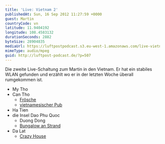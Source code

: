 ```yaml
---
title: 'Live: Vietnam 2'
publishedAt: Sun, 16 Sep 2012 11:27:59 +0000
guest: Martin
countryCode: vn
latitude: 11.9404192
longitude: 108.4583132
durationSeconds: 2882
byteSize: 28904835
mediaUrl: https://luftpostpodcast.s3.eu-west-1.amazonaws.com/live-vietnam-2.mp3
mimeType: audio/mpeg
guid: http://luftpost-podcast.de/?p=507
---
```


Die zweite Live-Schaltung zum Martin in den Vietnam. Er hat ein stabiles WLAN gefunden und erzählt wo er in der letzten Woche überall rumgekommen ist.
* My Tho
* Can Tho  
   * [Frösche](https://twitter.com/weissbiermartl/status/244832161394462720)  
   * [vietnamesischer Pub](https://twitter.com/weissbiermartl/status/244820556287991808)
* Ha Tien
* die Insel Dao Phu Quoc  
   * Duong Dong  
   * [Bungalow an Strand](http://instagram.com/p/PiqXrAAoEK/)
* Da Lat  
   * [Crazy House](http://instagram.com/p/PoHgABAoON/)
